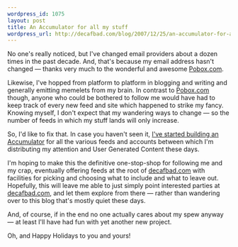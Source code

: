 ```yaml
--- 
wordpress_id: 1075
layout: post
title: An Accumulator for all my stuff
wordpress_url: http://decafbad.com/blog/2007/12/25/an-accumulator-for-all-my-stuff
---
```

No one's really noticed, but I've changed email providers about a dozen times in the past decade.  And, that's because my email address hasn't changed — thanks very much to the wonderful and awesome <a href="http://pobox.com/">Pobox.com</a>.

Likewise, I've hopped from platform to platform in blogging and writing and generally emitting memelets from my brain.  In contrast to <a href="http://pobox.com/">Pobox.com</a> though, anyone who could be bothered to follow me would have had to keep track of every new feed and site which happened to strike my fancy.  Knowing myself, I don't expect that my wandering ways to change — so the number of feeds in which my stuff lands will only increase.

So, I'd like to fix that.  In case you haven't seen it, <a href="http://decafbad.com/accum/">I've started building an Accumulator</a> for all the various feeds and accounts between which I'm distributing my attention and User Generated Content these days.

I'm hoping to make this the definitive one-stop-shop for following me and my crap, eventually offering feeds at the root of <a href="http://decafbad.com/">decafbad.com</a> with facilities for picking and choosing what to include and what to leave out.  Hopefully, this will leave me able to just simply point interested parties at <a href="http://decafbad.com/">decafbad.com</a>, and let them explore from there — rather than wandering over to this blog that's mostly quiet these days.

And, of course, if in the end no one actually cares about my spew anyway — at least I'll have had fun with yet another new project.

Oh, and Happy Holidays to you and yours!
